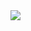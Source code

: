 <img src="http://github-profile-summary-cards.vercel.app/api/cards/profile-details?username=jioshun&theme=vue">

